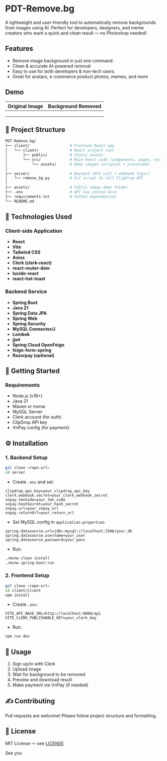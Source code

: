 # PDT-Remove.bg

A lightweight and user-friendly tool to automatically remove backgrounds from images using AI.
Perfect for developers, designers, and meme creators who want a quick and clean result — no Photoshop needed!

## Features

* Remove image background in just one command
* Clean & accurate AI-powered removal
* Easy to use for both developers & non-tech users
* Great for avatars, e-commerce product photos, memes, and more

## Demo

| Original Image | Background Removed |
| -------------- | ------------------ |
|                |                    |
|                |                    |
|                |                    |

## 📁 Project Structure

```bash
PDT-Remove.bg/
├── client/                  # Frontend React app
│   └── client/              # React project root
│       ├── public/          # Static assets
│       └── src/             # Main React code (components, pages, etc.)
│           └── assets/      # Demo images (original + processed)
│
├── server/                  # Backend (API call + webhook logic)
│   └── remove_bg.py         # CLI script to call ClipDrop API
│
├── assets/                  # Public image demo folder
├── .env                     # API key stored here
├── requirements.txt         # Python dependencies
└── README.md
```

## 🚀 Technologies Used

### Client-side Application

* **React**
* **Vite**
* **Tailwind CSS**
* **Axios**
* **Clerk (clerk-react)**
* **react-router-dom**
* **lucide-react**
* **react-hot-toast**

### Backend Service

* **Spring Boot**
* **Java 21**
* **Spring Data JPA**
* **Spring Web**
* **Spring Security**
* **MySQL Connector/J**
* **Lombok**
* **jjwt**
* **Spring Cloud OpenFeign**
* **feign-form-spring**
* **Razorpay (optional)**

## 🚪 Getting Started

### Requirements

* Node.js (v18+)
* Java 21
* Maven or mvnw
* MySQL Server
* Clerk account (for auth)
* ClipDrop API key
* VnPay config (for payment)

## ⚙️ Installation

### 1. Backend Setup

```bash
git clone <repo-url>
cd server
```

* Create `.env` and set:

```properties
clipdrop.api.key=your_clipdrop_api_key
clerk.webhook.secret=your_clerk_webhook_secret
vnpay.tmnCode=your_tmn_code
vnpay.hashSecret=your_hash_secret
vnpay.url=your_vnpay_url
vnpay.returnUrl=your_return_url
```

* Set MySQL config in `application.properties`

```properties
spring.datasource.url=jdbc:mysql://localhost:3306/your_db
spring.datasource.username=your_user
spring.datasource.password=your_pass
```

* Run:

```bash
./mvnw clean install
./mvnw spring-boot:run
```

### 2. Frontend Setup

```bash
git clone <repo-url>
cd client/client
npm install
```

* Create `.env`:

```env
VITE_API_BASE_URL=http://localhost:8080/api
VITE_CLERK_PUBLISHABLE_KEY=your_clerk_key
```

* Run:

```bash
npm run dev
```

## 📅 Usage

1. Sign up/in with Clerk
2. Upload image
3. Wait for background to be removed
4. Preview and download result
5. Make payment via VnPay (if needed)

## ✍️ Contributing

Pull requests are welcome! Please follow project structure and formatting.

## 📖 License

MIT License — see [LICENSE](LICENSE)

See you
